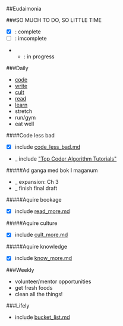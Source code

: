 ##Eudaimonia


###SO MUCH TO DO, SO LITTLE TIME
*  [x]  : complete
*  [ ]  : imcomplete
* * : in progress

###Daily
* [code](#code-less-bad)
* [write](#writing)
* [cult](#culture)
* [read](#reading)
* [learn](#learn)
* stretch
* run/gym
* eat well

####Code less bad
<a name="code-less-bad"></a>

* [x] include [code_less_bad.md](https://github.com/jclif/eudaimonia/blob/master/code_less_bad.md)
* _ include ["Top Coder Algorithm Tutorials"](http://www.topcoder.com/tc?d1=tutorials&d2=alg_index&module=Static)

#####Ad ganga med bok I maganum
<a name="writing"></a>

* _ expansion: Ch 3
* _ finish final draft

#####Aquire bookage
<a name="reading"></a>

* [x] include [read_more.md](https://github.com/jclif/eudaimonia/blob/master/current/read_more.md)

#####Aquire culture
<a name="culture"></a>

* [x] include [cult_more.md](https://github.com/jclif/eudaimonia/blob/master/current/cult_more.md)

#####Aquire knowledge
<a name="learn"></a>

* [x] include [know_more.md](https://github.com/jclif/eudaimonia/blob/master/current/cult_more.md)

###Weekly
* volunteer/mentor opportunities
* get fresh foods
* clean all the things!

###Lifely
* include [bucket_list.md](https://github.com/jclif/eudaimonia/blob/master/current/bucket_list.md)
